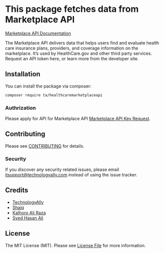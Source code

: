 # This package fetches data from Marketplace API

[Marketplace API Documentation](https://marketplaceapicms.docs.apiary.io/#introduction/quickstart/search-for-health-insurance-plans)

The Marketplace API delivers data that helps users find and evaluate health care insurance plans, providers, and coverage information on the marketplace. It’s used by HealthCare.gov and other third party services. Request an API token here, or learn more from the developer site.

## Installation

You can install the package via composer:

```bash
composer require ta/healthcaremarketplaceapi
```

### Authrization

Please apply for API for Marketplace API [Marketplace API Key Request](https://developer.cms.gov/marketplace-api/key-request.html).

## Contributing

Please see [CONTRIBUTING](CONTRIBUTING.md) for details.

### Security

If you discover any security related issues, please email itsupport@technologyally.com instead of using the issue tracker.

## Credits

-   [TechnologyAlly](https://technologyally.com)
-   [Shaiq](https://www.linkedin.com/in/shaiq-hassan-82480788)
-   [Kalhoro Ali Raza](https://pk.linkedin.com/in/kalhoro-ali-raza-3b871794)
-   [Syed Hasan Ali](https://www.linkedin.com/in/syed-hasan-ali-b0313371)

## License

The MIT License (MIT). Please see [License File](LICENSE.md) for more information.

